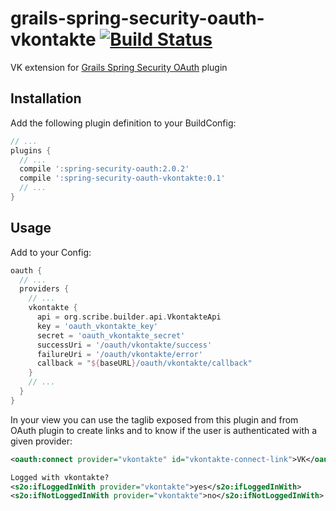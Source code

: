 grails-spring-security-oauth-vkontakte [![Build Status](https://api.travis-ci.org/donbeave/grails-spring-security-oauth-vkontakte.png?branch=master)](https://travis-ci.org/donbeave/grails-spring-security-oauth-vkontakte)
====================================

VK extension for [Grails Spring Security OAuth][spring-security-oauth-plugin] plugin

Installation
------------

Add the following plugin definition to your BuildConfig:
```groovy
// ...
plugins {
  // ...
  compile ':spring-security-oauth:2.0.2'
  compile ':spring-security-oauth-vkontakte:0.1'
  // ...
}
```

Usage
-----

Add to your Config:
```groovy
oauth {
  // ...
  providers {
    // ...
    vkontakte {
      api = org.scribe.builder.api.VkontakteApi
      key = 'oauth_vkontakte_key'
      secret = 'oauth_vkontakte_secret'
      successUri = '/oauth/vkontakte/success'
      failureUri = '/oauth/vkontakte/error'
      callback = "${baseURL}/oauth/vkontakte/callback"
    }
    // ...
  }
}
```

In your view you can use the taglib exposed from this plugin and from OAuth plugin to create links and to know if the user is authenticated with a given provider:
```xml
<oauth:connect provider="vkontakte" id="vkontakte-connect-link">VK</oauth:connect>

Logged with vkontakte?
<s2o:ifLoggedInWith provider="vkontakte">yes</s2o:ifLoggedInWith>
<s2o:ifNotLoggedInWith provider="vkontakte">no</s2o:ifNotLoggedInWith>
```

[spring-security-oauth-plugin]: https://github.com/enr/grails-spring-security-oauth
